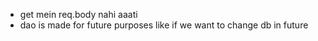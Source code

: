 * get mein req.body nahi aaati
* dao is made for future purposes like if we want to change db in future
